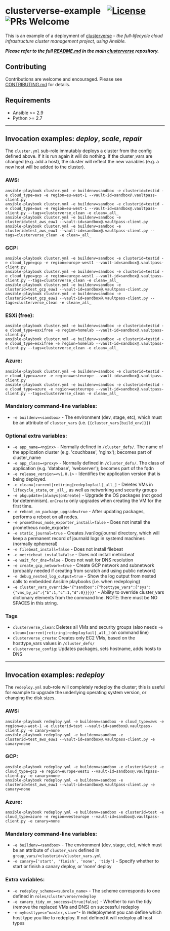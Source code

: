 # clusterverse-example  &nbsp; [![License](https://img.shields.io/badge/License-BSD%203--Clause-blue.svg)](https://opensource.org/licenses/BSD-3-Clause) ![PRs Welcome](https://img.shields.io/badge/PRs-Welcome-brightgreen.svg)
This is an example of a deployment of [clusterverse](https://github.com/sky-uk/clusterverse) - _the full-lifecycle cloud infrastructure cluster management project, using Ansible._

_**Please refer to the full [README.md](https://github.com/sky-uk/clusterverse/blob/master/README.md) in the main [clusterverse](https://github.com/sky-uk/clusterverse) repository.**_ 

## Contributing
Contributions are welcome and encouraged.  Please see [CONTRIBUTING.md](https://github.com/sky-uk/clusterverse/blob/master/CONTRIBUTING.md) for details.

## Requirements
+ Ansible >= 2.9
+ Python >= 2.7


---
## Invocation examples: _deploy_, _scale_, _repair_
The `cluster.yml` sub-role immutably deploys a cluster from the config defined above.  If it is run again it will do nothing.  If the cluster_vars are changed (e.g. add a host), the cluster will reflect the new variables (e.g. a new host will be added to the cluster).

### AWS:
```
ansible-playbook cluster.yml -e buildenv=sandbox -e clusterid=testid -e cloud_type=aws -e region=eu-west-1 --vault-id=sandbox@.vaultpass-client.py
ansible-playbook cluster.yml -e buildenv=sandbox -e clusterid=testid -e cloud_type=aws -e region=eu-west-1 --vault-id=sandbox@.vaultpass-client.py --tags=clusterverse_clean -e clean=_all_
ansible-playbook cluster.yml -e buildenv=sandbox -e clusterid=test_aws_euw1 --vault-id=sandbox@.vaultpass-client.py
ansible-playbook cluster.yml -e buildenv=sandbox -e clusterid=test_aws_euw1 --vault-id=sandbox@.vaultpass-client.py --tags=clusterverse_clean -e clean=_all_
```
### GCP:
```
ansible-playbook cluster.yml -e buildenv=sandbox -e clusterid=testid -e cloud_type=gcp -e region=europe-west1 --vault-id=sandbox@.vaultpass-client.py
ansible-playbook cluster.yml -e buildenv=sandbox -e clusterid=testid -e cloud_type=gcp -e region=europe-west1 --vault-id=sandbox@.vaultpass-client.py --tags=clusterverse_clean -e clean=_all_
ansible-playbook cluster.yml -e buildenv=sandbox -e clusterid=test_gcp_euw1 --vault-id=sandbox@.vaultpass-client.py
ansible-playbook cluster.yml -e buildenv=sandbox -e clusterid=test_gcp_euw1 --vault-id=sandbox@.vaultpass-client.py --tags=clusterverse_clean -e clean=_all_
```
### ESXi (free):
```
ansible-playbook cluster.yml -e buildenv=sandbox -e clusterid=testid -e cloud_type=esxifree -e region=homelab --vault-id=sandbox@.vaultpass-client.py
ansible-playbook cluster.yml -e buildenv=sandbox -e clusterid=testid -e cloud_type=esxifree -e region=homelab --vault-id=sandbox@.vaultpass-client.py --tags=clusterverse_clean -e clean=_all_
```
### Azure:
```
ansible-playbook cluster.yml -e buildenv=sandbox -e clusterid=testid -e cloud_type=azure -e region=westeurope --vault-id=sandbox@.vaultpass-client.py
ansible-playbook cluster.yml -e buildenv=sandbox -e clusterid=testid -e cloud_type=azure -e region=westeurope --vault-id=sandbox@.vaultpass-client.py --tags=clusterverse_clean -e clean=_all_
```

### Mandatory command-line variables:
+ `-e buildenv=<sandbox>` - The environment (dev, stage, etc), which must be an attribute of `cluster_vars` (i.e. `{{cluster_vars[build_env]}}`)

### Optional extra variables:
+ `-e app_name=<nginx>` - Normally defined in `/cluster_defs/`.  The name of the application cluster (e.g. 'couchbase', 'nginx'); becomes part of cluster_name
+ `-e app_class=<proxy>` - Normally defined in `/cluster_defs/`.  The class of application (e.g. 'database', 'webserver'); becomes part of the fqdn
+ `-e release_version=<v1.0.1>` - Identifies the application version that is being deployed.
+ `-e clean=[current|retiring|redeployfail|_all_]` - Deletes VMs in `lifecycle_state`, or `_all_`, as well as networking and security groups
+ `-e pkgupdate=[always|onCreate]` - Upgrade the OS packages (not good for determinism).  `onCreate` only upgrades when creating the VM for the first time.
+ `-e reboot_on_package_upgrade=true` - After updating packages, performs a reboot on all nodes.
+ `-e prometheus_node_exporter_install=false` - Does not install the prometheus node_exporter
+ `-e static_journal=true` - Creates /var/log/journal directory, which will keep a permanent record of journald logs in systemd machines (normally ephemeral)
+ `-e filebeat_install=false` - Does not install filebeat
+ `-e metricbeat_install=false` - Does not install metricbeat
+ `-e wait_for_dns=false` - Does not wait for DNS resolution
+ `-e create_gcp_network=true` - Create GCP network and subnetwork (probably needed if creating from scratch and using public network)
+ `-e debug_nested_log_output=true` - Show the log output from nested calls to embedded Ansible playbooks (i.e. when redeploying)
+ `-e cluster_vars_override='{"sandbox":{"hosttype_vars":{"sys":{"vms_by_az":{"b":1,"c":1,"d":0}}}}}'` - Ability to override cluster_vars dictionary elements from the command line.  NOTE: there must be NO SPACES in this string.

### Tags
+ `clusterverse_clean`: Deletes all VMs and security groups (also needs `-e clean=[current|retiring|redeployfail|_all_]` on command line)
+ `clusterverse_create`: Creates only EC2 VMs, based on the hosttype_vars values in `/cluster_defs/`
+ `clusterverse_config`: Updates packages, sets hostname, adds hosts to DNS


---

## Invocation examples: _redeploy_
The `redeploy.yml` sub-role will completely redeploy the cluster; this is useful for example to upgrade the underlying operating system version, or changing the disk sizes.

### AWS:
```
ansible-playbook redeploy.yml -e buildenv=sandbox -e cloud_type=aws -e region=eu-west-1 -e clusterid=test --vault-id=sandbox@.vaultpass-client.py -e canary=none
ansible-playbook redeploy.yml -e buildenv=sandbox -e clusterid=test_aws_euw1 --vault-id=sandbox@.vaultpass-client.py -e canary=none
```
### GCP:
```
ansible-playbook redeploy.yml -e buildenv=sandbox -e clusterid=test -e cloud_type=gcp -e region=europe-west1 --vault-id=sandbox@.vaultpass-client.py -e canary=none
ansible-playbook redeploy.yml -e buildenv=sandbox -e clusterid=test_aws_euw1 --vault-id=sandbox@.vaultpass-client.py -e canary=none
```
### Azure:
```
ansible-playbook redeploy.yml -e buildenv=sandbox -e clusterid=test -e cloud_type=azure -e region=westeurope --vault-id=sandbox@.vaultpass-client.py -e canary=none
```

### Mandatory command-line variables:
+ `-e buildenv=<sandbox>` - The environment (dev, stage, etc), which must be an attribute of `cluster_vars` defined in `group_vars/<clusterid>/cluster_vars.yml`
+ `-e canary=['start', 'finish', 'none', 'tidy']` - Specify whether to start or finish a canary deploy, or 'none' deploy

### Extra variables:
+ `-e redeploy_scheme=<subrole_name>` - The scheme corresponds to one defined in `roles/clusterverse/redeploy`
+ `-e canary_tidy_on_success=[true|false]` - Whether to run the tidy (remove the replaced VMs and DNS) on successful redeploy 
+ `-e myhosttypes="master,slave"`- In redeployment you can define which host type you like to redeploy. If not defined it will redeploy all host types
